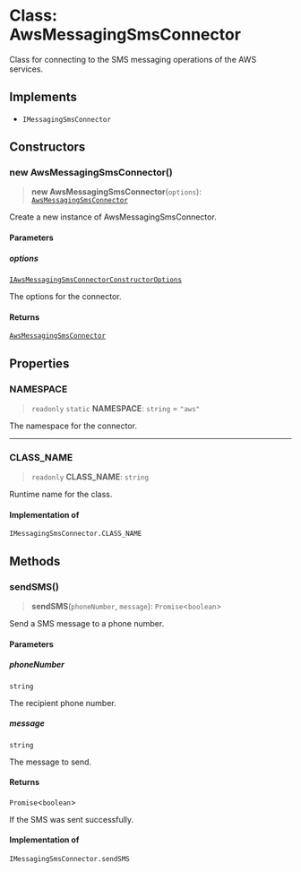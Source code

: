 # Class: AwsMessagingSmsConnector

Class for connecting to the SMS messaging operations of the AWS services.

## Implements

- `IMessagingSmsConnector`

## Constructors

### new AwsMessagingSmsConnector()

> **new AwsMessagingSmsConnector**(`options`): [`AwsMessagingSmsConnector`](AwsMessagingSmsConnector.md)

Create a new instance of AwsMessagingSmsConnector.

#### Parameters

##### options

[`IAwsMessagingSmsConnectorConstructorOptions`](../interfaces/IAwsMessagingSmsConnectorConstructorOptions.md)

The options for the connector.

#### Returns

[`AwsMessagingSmsConnector`](AwsMessagingSmsConnector.md)

## Properties

### NAMESPACE

> `readonly` `static` **NAMESPACE**: `string` = `"aws"`

The namespace for the connector.

***

### CLASS\_NAME

> `readonly` **CLASS\_NAME**: `string`

Runtime name for the class.

#### Implementation of

`IMessagingSmsConnector.CLASS_NAME`

## Methods

### sendSMS()

> **sendSMS**(`phoneNumber`, `message`): `Promise`\<`boolean`\>

Send a SMS message to a phone number.

#### Parameters

##### phoneNumber

`string`

The recipient phone number.

##### message

`string`

The message to send.

#### Returns

`Promise`\<`boolean`\>

If the SMS was sent successfully.

#### Implementation of

`IMessagingSmsConnector.sendSMS`

